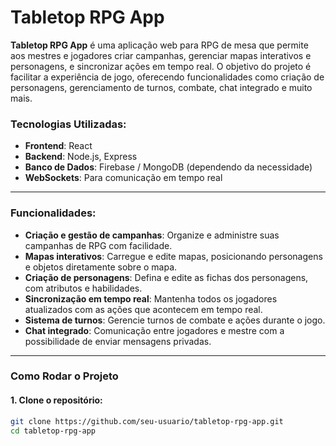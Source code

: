 # Tabletop RPG App

**Tabletop RPG App** é uma aplicação web para RPG de mesa que permite aos mestres e jogadores criar campanhas, gerenciar mapas interativos e personagens, e sincronizar ações em tempo real. O objetivo do projeto é facilitar a experiência de jogo, oferecendo funcionalidades como criação de personagens, gerenciamento de turnos, combate, chat integrado e muito mais.

### Tecnologias Utilizadas:
- **Frontend**: React
- **Backend**: Node.js, Express
- **Banco de Dados**: Firebase / MongoDB (dependendo da necessidade)
- **WebSockets**: Para comunicação em tempo real

---

### Funcionalidades:

- **Criação e gestão de campanhas**: Organize e administre suas campanhas de RPG com facilidade.
- **Mapas interativos**: Carregue e edite mapas, posicionando personagens e objetos diretamente sobre o mapa.
- **Criação de personagens**: Defina e edite as fichas dos personagens, com atributos e habilidades.
- **Sincronização em tempo real**: Mantenha todos os jogadores atualizados com as ações que acontecem em tempo real.
- **Sistema de turnos**: Gerencie turnos de combate e ações durante o jogo.
- **Chat integrado**: Comunicação entre jogadores e mestre com a possibilidade de enviar mensagens privadas.

---

### Como Rodar o Projeto

#### 1. Clone o repositório:

```bash
git clone https://github.com/seu-usuario/tabletop-rpg-app.git
cd tabletop-rpg-app
